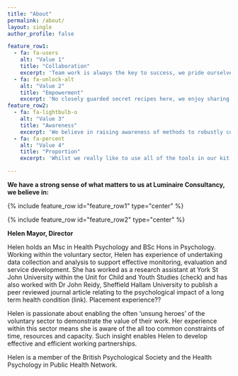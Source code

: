 ```yaml
---
title: "About"
permalink: /about/
layout: single
author_profile: false

feature_row1:
  - fa: fa-users
    alt: "Value 1"
    title: "Collaboration"
    excerpt: 'Team work is always the key to success, we pride ourselves on active listening and partnership working.'
  - fa: fa-unlock-alt
    alt: "Value 2"
    title: "Empowerment"
    excerpt: 'No closely guarded secret recipes here, we enjoy sharing our knowledge with you so that you can develop skills within your organisation.'
feature_row2:
  - fa: fa-lightbulb-o
    alt: "Value 3"
    title: "Awareness"
    excerpt: 'We believe in raising awareness of methods to robustly communicate the impact of projects and the benefits of translating research into practice.'
  - fa: fa-percent
    alt: "Value 4"
    title: "Proportion"
    excerpt: 'Whilst we really like to use all of the tools in our kit bag, we’re dedicated to guiding you to the best solution relative to the size and scope of your work.'

---
```


**We have a strong sense of what matters to us at Luminaire Consultancy, we believe in:**

{% include feature_row id="feature_row1" type="center" %}

{% include feature_row id="feature_row2" type="center" %}


**Helen Mayor, Director**

Helen holds an Msc in Health Psychology and BSc Hons in Psychology. Working within the voluntary sector, Helen has experience of undertaking data collection and analysis to support effective monitoring, evaluation and service development. She has worked as a research assistant at York St John University within the Unit for Child and Youth Studies (check) and has also worked with Dr John Reidy, Sheffield Hallam University to publish a peer reviewed journal article relating to the psychological impact of a long term health condition (link). Placement experience??

Helen is passionate about enabling the often ‘unsung heroes’ of the voluntary sector to demonstrate the value of their work. Her experience within this sector means she is aware of the all too common constraints of time, resources and capacity. Such insight enables Helen to develop effective and efficient working partnerships.

Helen is a member of the British Psychological Society and the Health Psychology in Public Health Network.

